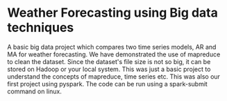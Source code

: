 # Weather Forecasting using Big data techniques

A basic big data project which compares two time series models, AR and MA for weather forecasting.
We have demonstrated the use of mapreduce to clean the dataset. Since the dataset's file size is not so big, it can be stored on Hadoop or your local system. This was just a basic project to understand the concepts of mapreduce, time series etc. This was also our first project using pyspark.
The code can be run using a spark-submit command on linux.
